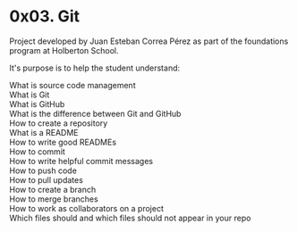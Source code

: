 # 0x03. Git

Project developed by Juan Esteban Correa Pérez as part of the foundations program at Holberton School.

It's purpose is to help the student understand:

What is source code management<br />
What is Git<br />
What is GitHub<br />
What is the difference between Git and GitHub<br />
How to create a repository<br />
What is a README<br />
How to write good READMEs<br />
How to commit<br />
How to write helpful commit messages<br />
How to push code<br />
How to pull updates<br />
How to create a branch<br />
How to merge branches<br />
How to work as collaborators on a project<br />
Which files should and which files should not appear in your repo<br />
